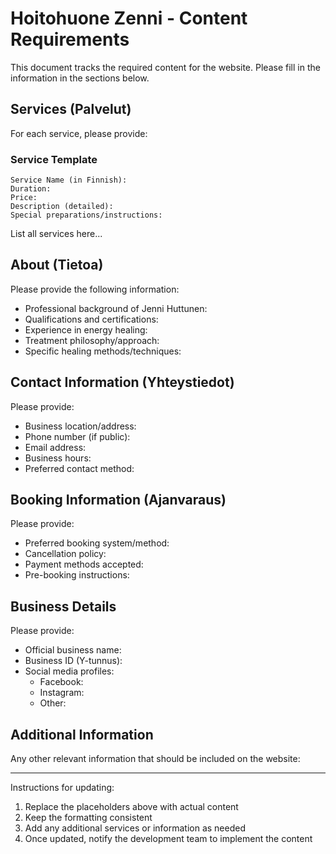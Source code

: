 # Hoitohuone Zenni - Content Requirements

This document tracks the required content for the website. Please fill in the information in the sections below.

## Services (Palvelut)

For each service, please provide:

### Service Template
```
Service Name (in Finnish):
Duration:
Price:
Description (detailed):
Special preparations/instructions:
```

List all services here...

## About (Tietoa)

Please provide the following information:

- Professional background of Jenni Huttunen:
- Qualifications and certifications:
- Experience in energy healing:
- Treatment philosophy/approach:
- Specific healing methods/techniques:

## Contact Information (Yhteystiedot)

Please provide:

- Business location/address:
- Phone number (if public):
- Email address:
- Business hours:
- Preferred contact method:

## Booking Information (Ajanvaraus)

Please provide:

- Preferred booking system/method:
- Cancellation policy:
- Payment methods accepted:
- Pre-booking instructions:

## Business Details

Please provide:

- Official business name:
- Business ID (Y-tunnus):
- Social media profiles:
  - Facebook:
  - Instagram:
  - Other:

## Additional Information

Any other relevant information that should be included on the website:

---

Instructions for updating:
1. Replace the placeholders above with actual content
2. Keep the formatting consistent
3. Add any additional services or information as needed
4. Once updated, notify the development team to implement the content 